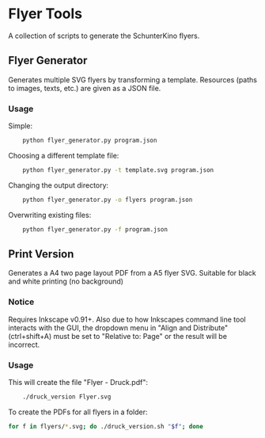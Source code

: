 # Flyer Tools

A collection of scripts to generate the SchunterKino flyers.

## Flyer Generator
Generates multiple SVG flyers by transforming a template. Resources (paths to images, texts, etc.) are given as a JSON file.

### Usage
Simple:
```sh
    python flyer_generator.py program.json
```
Choosing a different template file:
```sh
    python flyer_generator.py -t template.svg program.json
```
Changing the output directory:
```sh
    python flyer_generator.py -o flyers program.json
```
Overwriting existing files:
```sh
    python flyer_generator.py -f program.json
```

## Print Version
 Generates a A4 two page layout PDF from a A5 flyer SVG. Suitable for black and white printing (no background)

### Notice
 Requires Inkscape v0.91+. Also due to how Inkscapes command line tool interacts with the GUI, the dropdown menu in "Align and Distribute" (ctrl+shift+A) must be  set to "Relative to: Page" or the result will be incorrect.

### Usage
This will create the file "Flyer - Druck.pdf":
```sh
    ./druck_version Flyer.svg
```
To create the PDFs for all flyers in a folder:
```sh
for f in flyers/*.svg; do ./druck_version.sh "$f"; done
```
